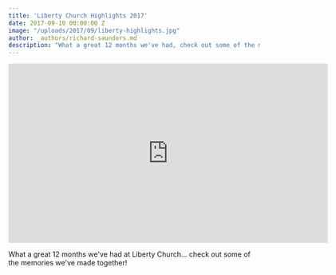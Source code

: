 ```yaml
---
title: 'Liberty Church Highlights 2017'
date: 2017-09-10 00:00:00 Z
image: "/uploads/2017/09/liberty-highlights.jpg"
author: _authors/richard-saunders.md
description: "What a great 12 months we've had, check out some of the memories we've made together!"
---
```


<iframe src="https://player.vimeo.com/video/233646960?color=4f7b9b&title=0&byline=0&portrait=0" width="640" height="360" frameborder="0" webkitallowfullscreen mozallowfullscreen allowfullscreen></iframe>

What a great 12 months we've had at Liberty Church… check out some of the memories we've made together!